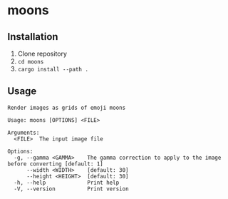 # moons

## Installation

1. Clone repository
2. `cd moons`
3. `cargo install --path .`

## Usage

```
Render images as grids of emoji moons

Usage: moons [OPTIONS] <FILE>

Arguments:
  <FILE>  The input image file

Options:
  -g, --gamma <GAMMA>    The gamma correction to apply to the image before converting [default: 1]
      --width <WIDTH>    [default: 30]
      --height <HEIGHT>  [default: 30]
  -h, --help             Print help
  -V, --version          Print version
```
